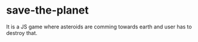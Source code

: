 # save-the-planet
It is a JS game where asteroids are comming towards earth and user has to destroy that.
